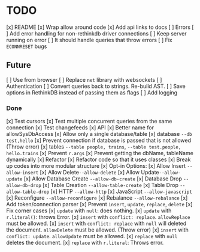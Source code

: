 # TODO

[x] README
  [x] Wrap allow around code
  [x] Add api links to docs
[ ] Errors
  [ ] Add error handling for non-rethinkdb driver connections
  [ ] Keep server running on error
  [ ] It should handle queries that throw errors
  [ ] Fix `ECONNRESET` bugs

## Future

[ ] Use from browser
  [ ] Replace `net` library with websockets
[ ] Authentication
[ ] Convert queries back to strings. Re-build AST.
[ ] Save options in RethinkDB instead of passing them as flags
[ ] Add logging

### Done

[x] Test cursors
[x] Test multiple concurrent queries from the same connection
[x] Test changefeeds
[x] API
  [x] Better name for allowSysDbAccess
[x] Allow only a single database/table
  [x] database `--db test,hello`
  [x] Prevent connection if database is passed that is not allowed (Throw error)
  [x] tables `--table people, trains`, `--table test.people, hello.trains`
  [x] Prevent `r.args`
  [x] Prevent getting the dbName, tableName dynamically
[x] Refactor
  [x] Refactor code so that it uses classes
  [x] Break up codes into more modular structure
[x] Opt-in Options:
  [x] Allow Insert `--allow-insert`
  [x] Allow Delete`--allow-delete`
  [x] Allow Update`--allow-update`
  [x] Allow Database Create `--allow-db-create`
  [x] Database Drop `--allow-db-drop`
  [x] Table Creation `--allow-table-create`
  [x] Table Drop `--allow-table-drop`
  [x] HTTP `--allow-http`
  [x] JavaScript `--allow-javascript`
  [x] Reconfigure `--allow-reconfigure`
  [x] Rebalance `--allow-rebalance`
[x] Add token/connection parser
[x] Prevent `insert`, `update`, `replace`, `delete`
[x] Fix corner cases
  [x] `update` with `null`: does nothing.
  [x] `update` with `r.literal()`: throws Error.
  [x] `insert` with `conflict: replace`. `allowReplace` must be allowed.
  [x] `insert` with `conflict: replace` with `null` will deleted the document. `allowDelete` must be allowed. (Throw error)
  [x] `insert` with `conflict: update`. `allowUpdate` must be allowed.
  [x] `replace` with `null` deletes the document.
  [x] `replace` with `r.literal`: Throws error.
